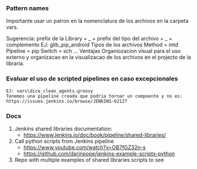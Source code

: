
### Pattern names

Importante usar un patron en la nomenclatura de los archivos en la carpeta vars.

Sugerencia:
    prefix de la Library + _ + prefix del tipo del archivo + _ + complemento
    EJ: 
        glib_pip_android
    Tipos de los archivos
      Method = mtd
      Pipeline = pip
      Switch  = sch
      ...
    Ventajas
      Organiozacion visual para el uso externo y organizacao en la visualizacao de los archivos en el projecto de la libraria. 

### Evaluar el uso de scripted pipelines en caso excepcionales
    EJ: vars\dice_clean_agents.groovy
    Tenemos una pipeline creada que podria tornar un compoente y no es: https://issues.jenkins.io/browse/JENKINS-62127

### Docs
1. Jenkins shared libraries documentation: 
    - https://www.jenkins.io/doc/book/pipeline/shared-libraries/
2. Call python scripts from Jenkins pipeline
    - https://www.youtube.com/watch?v=OB7fGZ32n-s
    - https://github.com/darinpope/jenkins-example-scripts-python
3. Repo with multiple examples of shared libraries scripts to see 